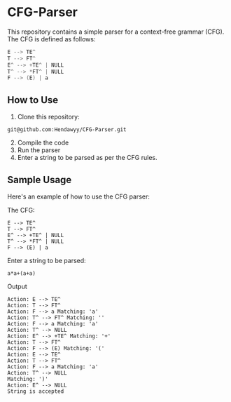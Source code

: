# CFG-Parser
This repository contains a simple parser for a context-free grammar (CFG). The CFG is defined as follows:

```c
E --> TE^
T --> FT^
E^ --> +TE^ | NULL
T^ --> *FT^ | NULL
F --> (E) | a
```

## How to Use

1. Clone this repository:
```
git@github.com:Hendawyy/CFG-Parser.git
```
2. Compile the code
3. Run the parser
4. Enter a string to be parsed as per the CFG rules.

## Sample Usage

Here's an example of how to use the CFG parser:

The CFG:
```
E --> TE^
T --> FT^
E^ --> +TE^ | NULL
T^ --> *FT^ | NULL
F --> (E) | a
```

Enter a string to be parsed: 
```
a*a+(a+a)
```
Output
```
Action: E --> TE^
Action: T --> FT^
Action: F --> a Matching: 'a'
Action: T^ --> FT^ Matching: ''
Action: F --> a Matching: 'a'
Action: T^ --> NULL
Action: E^ --> +TE^ Matching: '+'
Action: T --> FT^
Action: F --> (E) Matching: '('
Action: E --> TE^
Action: T --> FT^
Action: F --> a Matching: 'a'
Action: T^ --> NULL
Matching: ')'
Action: E^ --> NULL
String is accepted
```
